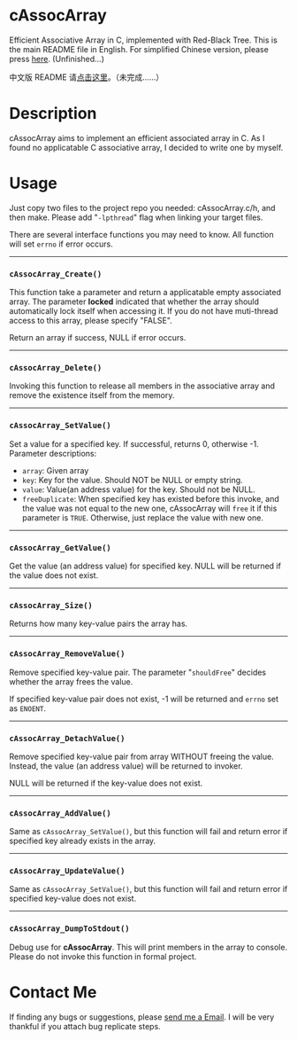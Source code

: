 # cAssocArray #

Efficient Associative Array in C, implemented with Red-Black Tree.
This is the main README file in English. For simplified Chinese version, please press [here](./readme_cn.md). (Unfinished...)

中文版 README 请[点击这里](./readme_cn.md)。（未完成……）

# Description #

cAssocArray aims to implement an efficient associated array in C. As I found no applicatable C associative array, I decided to write one by myself.

# Usage #

Just copy two files to the project repo you needed: cAssocArray.c/h, and then make. Please add "`-lpthread`" flag when linking your target files.

There are several interface functions you may need to know. All function will set `errno` if error occurs.

---

### `cAssocArray_Create()` ###

This function take a parameter and return a applicatable empty associated array.
The parameter **locked** indicated that whether the array should automatically lock itself when accessing it. If you do not have muti-thread access to this array, please specify "FALSE".

Return an array if success, NULL if error occurs.

---

### `cAssocArray_Delete()` ###

Invoking this function to release all members in the associative array and remove 
the existence itself from the memory.

---

### `cAssocArray_SetValue()` ###

Set a value for a specified key. If successful, returns 0, otherwise -1. 
Parameter descriptions:

 - `array`: Given array
 - `key`: Key for the value. Should NOT be NULL or empty string.
 - `value`: Value(an address value) for the key. Should not be NULL.
 - `freeDuplicate`: When specified key has existed before this invoke, and the value was not equal to the new one, cAssocArray will `free` it if this parameter is `TRUE`. Otherwise, just replace the value with new one.

---

### `cAssocArray_GetValue()` ###
 
Get the value (an address value) for specified key. NULL will be returned if the value does not exist.
 
 ---
 
### `cAssocArray_Size()` ###
 
Returns how many key-value pairs the array has.

---
### `cAssocArray_RemoveValue()` ###

Remove specified key-value pair. The parameter "`shouldFree`" decides whether the array frees the value.

If specified key-value pair does not exist, -1 will be returned and `errno` set as `ENOENT`.

---
### `cAssocArray_DetachValue()` ###

Remove specified key-value pair from array WITHOUT freeing the value. Instead, the value (an address value) will be returned to invoker. 

NULL will be returned if the key-value does not exist.

---
### `cAssocArray_AddValue()` ##

Same as `cAssocArray_SetValue()`, but this function will fail and return error if specified key already exists in the array.

---
### `cAssocArray_UpdateValue()` ###

Same as `cAssocArray_SetValue()`, but this function will fail and return error if specified key-value does not exist.

---
### `cAssocArray_DumpToStdout()` ###

Debug use for **cAssocArray**. This will print members in the array to console. Please do not invoke this function in formal project.



# Contact Me #

If finding any bugs or suggestions, please [send me a Email](mailto://laplacezhang@126.com). I will be very thankful if you attach bug replicate steps.





